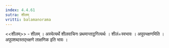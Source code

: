 ```yaml
---
index: 4.4.61
sutra: शीलम्
vritti: balamanorama
---
```


<<शीलम्>> - शीलम् । अस्येत्यर्थे शीलवाचिनः प्रथमान्ताट्ठगित्यर्थः । शीलं=स्वभावः । अपूपभक्षणमिति । अपूपशब्दस्तद्भक्षणे लाक्षणिक इति भावः । 